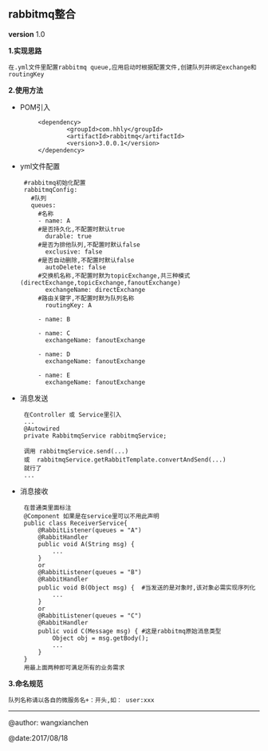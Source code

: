 rabbitmq整合
---

 **version** 1.0
 
**1.实现思路**

    在.yml文件里配置rabbitmq queue,应用启动时根据配置文件,创建队列并绑定exchange和routingKey

**2.使用方法**

 -    
    POM引入
    
       		<dependency>
       			    <groupId>com.hhly</groupId>
       			    <artifactId>rabbitmq</artifactId>
       			    <version>3.0.0.1</version>
       		</dependency> 
       		
 -    
     yml文件配置
    
        #rabbitmq初始化配置
        rabbitmqConfig:
          #队列
          queues:
            #名称
            - name: A
            #是否持久化,不配置时默认true
              durable: true
            #是否为排他队列,不配置时默认false
              exclusive: false
            #是否自动删除,不配置时默认false
              autoDelete: false
            #交换机名称,不配置时默为topicExchange,共三种模式(directExchange,topicExchange,fanoutExchange)
              exchangeName: directExchange
            #路由关键字,不配置时默为队列名称
              routingKey: A
        
            - name: B
        
            - name: C
              exchangeName: fanoutExchange
        
            - name: D
              exchangeName: fanoutExchange
        
            - name: E
              exchangeName: fanoutExchange
   

 -    
    消息发送
        
        在Controller 或 Service里引入
        ...
        @Autowired
        private RabbitmqService rabbitmqService;
        
        调用 rabbitmqService.send(...)
        或  rabbitmqService.getRabbitTemplate.convertAndSend(...)
        就行了
        ...
        
 -    
    消息接收
        
        在普通类里面标注
        @Component 如果是在service里可以不用此声明
        public class ReceiverService{
            @RabbitListener(queues = "A")
            @RabbitHandler
            public void A(String msg) {
                ...
            }
            or
            @RabbitListener(queues = "B")
            @RabbitHandler
            public void B(Object msg) {  #当发送的是对象时,该对象必需实现序列化
                ...
            }
            or
            @RabbitListener(queues = "C")
            @RabbitHandler
            public void C(Message msg) { #这是rabbitmq原始消息类型
                Object obj = msg.getBody();
                ...
            }            
        }
        用最上面两种即可满足所有的业务需求
        
        
**3.命名规范**

 
    队列名称请以各自的微服务名+：开头,如： user:xxx
   
---
@author: wangxianchen

@date:2017/08/18